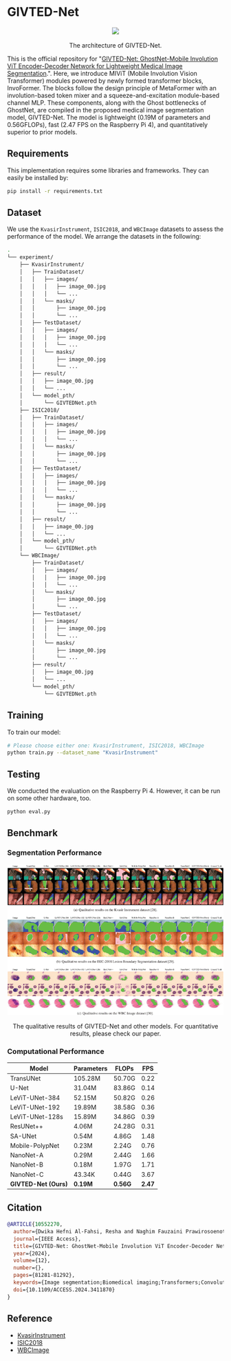 # GIVTED-Net

<div align="center">

<img src="https://ieeexplore.ieee.org/ielx8/6287639/10380310/10552270/graphical_abstract/access-gagraphic-3411870.jpg" width="600">

The architecture of GIVTED-Net.
</div>

This is the official repository for "[GIVTED-Net: GhostNet-Mobile Involution ViT Encoder-Decoder Network for Lightweight Medical Image Segmentation](https://ieeexplore.ieee.org/document/10552270).". Here, we introduce MIViT (Mobile Involution Vision Transformer) modules powered by newly formed transformer blocks, InvoFormer. The blocks follow the design principle of MetaFormer with an involution-based token mixer and a squeeze-and-excitation module-based channel MLP. These components, along with the Ghost bottlenecks of GhostNet, are compiled in the proposed medical image segmentation model, GIVTED-Net. The model is lightweight (0.19M of parameters and 0.56GFLOPs), fast (2.47 FPS on the Raspberry Pi 4), and quantitatively superior to prior models.


## Requirements

This implementation requires some libraries and frameworks. They can easily be installed by:

```bash
pip install -r requirements.txt
```


## Dataset

We use the ``KvasirInstrument``, ``ISIC2018``, and ``WBCImage`` datasets to assess the performance of the model. We arrange the datasets in the following:

```bash
.
└── experiment/
    ├── KvasirInstrument/
    │   ├── TrainDataset/
    │   │   ├── images/
    │   │   │   ├── image_00.jpg
    │   │   │   └── ...
    │   │   └── masks/
    │   │       ├── image_00.jpg
    │   │       └── ...
    │   ├── TestDataset/
    │   │   ├── images/
    │   │   │   ├── image_00.jpg
    │   │   │   └── ...
    │   │   └── masks/
    │   │       ├── image_00.jpg
    │   │       └── ...
    │   ├── result/
    │   │   ├── image_00.jpg
    │   │   └── ...
    │   └── model_pth/
    │       └── GIVTEDNet.pth
    ├── ISIC2018/
    │   ├── TrainDataset/
    │   │   ├── images/
    │   │   │   ├── image_00.jpg
    │   │   │   └── ...
    │   │   └── masks/
    │   │       ├── image_00.jpg
    │   │       └── ...
    │   ├── TestDataset/
    │   │   ├── images/
    │   │   │   ├── image_00.jpg
    │   │   │   └── ...
    │   │   └── masks/
    │   │       ├── image_00.jpg
    │   │       └── ...
    │   ├── result/
    │   │   ├── image_00.jpg
    │   │   └── ...
    │   └── model_pth/
    │       └── GIVTEDNet.pth
    └── WBCImage/
        ├── TrainDataset/
        │   ├── images/
        │   │   ├── image_00.jpg
        │   │   └── ...
        │   └── masks/
        │       ├── image_00.jpg
        │       └── ...
        ├── TestDataset/
        │   ├── images/
        │   │   ├── image_00.jpg
        │   │   └── ...
        │   └── masks/
        │       ├── image_00.jpg
        │       └── ...
        ├── result/
        │   ├── image_00.jpg
        │   └── ...
        └── model_pth/
            └── GIVTEDNet.pth
```


## Training

To train our model:

```bash
# Please choose either one: KvasirInstrument, ISIC2018, WBCImage
python train.py --dataset_name "KvasirInstrument" 
```

## Testing

We conducted the evaluation on the Raspberry Pi 4. However, it can be run on some other hardware, too.

```bash
python eval.py
```


## Benchmark

### Segmentation Performance


![qualitative](./assets/ardiy4-3411870-large.gif)
<div align="center">The qualitative results of GIVTED-Net and other models. For quantitative results, please check our paper.</div>


### Computational Performance

| Model  | Parameters  | FLOPs  | FPS  |
|---|---|---|---|
| TransUNet  | 105.28M  | 50.70G  |  0.22 |
| U-Net  | 31.04M  |  83.86G |  0.14 |
| LeViT-UNet-384  |  52.15M | 50.82G  |  0.26 |
| LeViT-UNet-192  |  19.89M |  38.58G |  0.36 |
| LeViT-UNet-128s  |  15.89M | 34.86G  | 0.39  |
| ResUNet++  | 4.06M  | 24.28G  | 0.31  |
| SA-UNet  | 0.54M  | 4.86G  |  1.48 |
|  Mobile-PolypNet | 0.23M  |  2.24G | 0.76  |
| NanoNet-A  | 0.29M  | 2.44G  | 1.66  |
|  NanoNet-B | 0.18M  | 1.97G  | 1.71  |
| NanoNet-C  | 43.34K  | 0.44G  |  3.67 |
| **GIVTED-Net (Ours)**  | **0.19M**  | **0.56G**  |  **2.47** |


## Citation

```bibtex
@ARTICLE{10552270,
  author={Dwika Hefni Al-Fahsi, Resha and Naghim Fauzaini Prawirosoenoto, Ahmad and Adi Nugroho, Hanung and Ardiyanto, Igi},
  journal={IEEE Access}, 
  title={GIVTED-Net: GhostNet-Mobile Involution ViT Encoder-Decoder Network for Lightweight Medical Image Segmentation}, 
  year={2024},
  volume={12},
  number={},
  pages={81281-81292},
  keywords={Image segmentation;Biomedical imaging;Transformers;Convolutional neural networks;Computational modeling;Decoding;Convolutional neural networks;Deep learning;Deep learning;GhostNet;lightweight model;medical image segmentation;mobile involution ViT},
  doi={10.1109/ACCESS.2024.3411870}
}
```

## Reference

* [KvasirInstrument](https://datasets.simula.no/kvasir-instrument/)
* [ISIC2018](https://challenge.isic-archive.com/data/#2018)
* [WBCImage](https://github.com/zxaoyou/segmentation_WBC)





